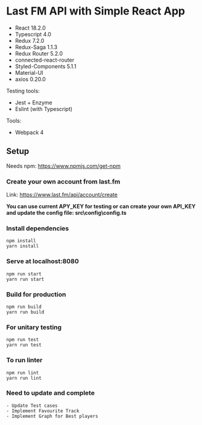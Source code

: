 # Last FM API with Simple React App

* React 18.2.0
* Typescript 4.0
* Redux 7.2.0
* Redux-Saga 1.1.3
* Redux Router 5.2.0
* connected-react-router
* Styled-Components 5.1.1
* Material-UI 
* axios 0.20.0

Testing tools:
* Jest + Enzyme
* Eslint (with Typescript)

Tools:
* Webpack 4


## Setup
Needs npm: https://www.npmjs.com/get-npm

### Create your own account from last.fm

Link: https://www.last.fm/api/account/create

**You can use current APY_KEY for testing or can create your own API_KEY and update the config file: src\config\config.ts**

### Install dependencies  
```
npm install  
yarn install  
```
### Serve at localhost:8080   
```
npm run start  
yarn run start   
```
### Build for production  
```
npm run build  
yarn run build   

```
### For unitary testing
```
npm run test  
yarn run test   

```
### To run linter
```
npm run lint  
yarn run lint
```
### Need to update and complete
    - Update Test cases   
    - Implement Favourite Track  
    - Implement Graph for Best players  
